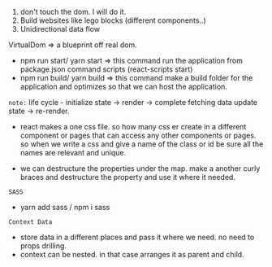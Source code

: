 1. don't touch the dom. I will do it.
2. Build websites like lego blocks (different components..)
3. Unidirectional data flow

VirtualDom => a blueprint off real dom. 

* npm run start/ yarn start => this command run the application from package.json command scripts (react-scripts start)
* npm run build/ yarn build => this command make a build folder for the application and optimizes so that we can host the application. 

`note:` life cycle - initialize state -> render -> complete fetching data update state -> re-render.

* react makes a one css file. so how many css er create in a different component or pages that can access any other components or pages. so when we write a css and give a name of the class or id be sure all the names are relevant and unique.

* we can destructure the properties under the map. make a another curly braces and destructure the property and use it where it needed.

`SASS`
- yarn add sass / npm i sass

`Context Data`
- store data in a different places and pass it where we need. no need to props drilling.
- context can be nested. in that case arranges it as parent and child.